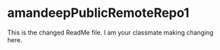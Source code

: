 # amandeepPublicRemoteRepo1
This is the changed ReadMe file.
I am your classmate making changing here. 

